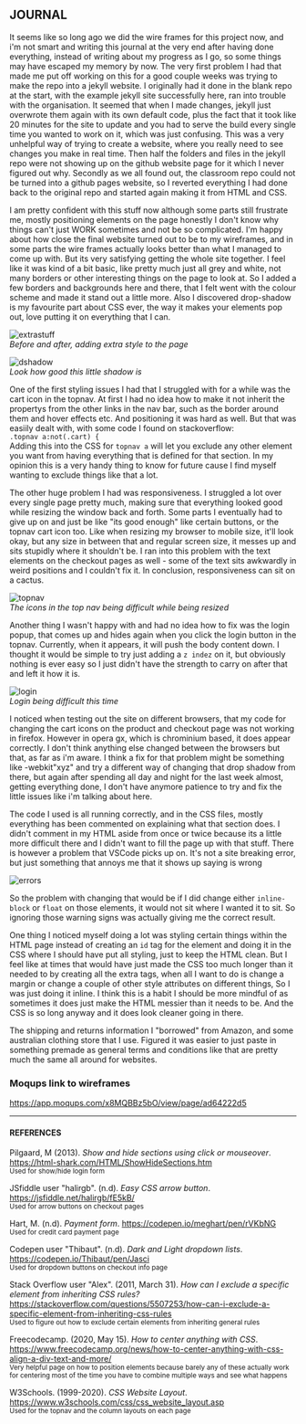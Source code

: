 ## JOURNAL

It seems like so long ago we did the wire frames for this project now, and i'm not smart and writing this journal at the very end after having done everything, instead of writing about my progress as I go, so some things may have escaped my memory by now.
The very first problem I had that made me put off working on this for a good couple weeks was trying to make the repo into a jekyll website. I originally had it done in the blank repo at the start, with the example jekyll site successfully here, ran into trouble with the organisation. It seemed that when I made changes, jekyll just overwrote them again with its own default code, plus the fact that it took like 20 minutes for the site to update and you had to serve the build every single time you wanted to work on it, which was just confusing. This was a very unhelpful way of trying to create a website, where you really need to see changes you make in real time. Then half the folders and files in the jekyll repo were not showing up on the github website page for it which I never figured out why. Secondly as we all found out, the classroom repo could not be turned into a github pages website, so I reverted everything I had done back to the original repo and started again making it from HTML and CSS.

I am pretty confident with this stuff now although some parts still frustrate me, mostly positioning elements on the page honestly I don't know why things can't just WORK sometimes and not be so complicated. I'm happy about how close the final website turned out to be to my wireframes, and in some parts the wire frames actually looks better than what I managed to come up with. But its very satisfying getting the whole site together. I feel like it was kind of a bit basic, like pretty much just all grey and white, not many borders or other interesting things on the page to look at. So I added a few borders and backgrounds here and there, that I felt went with the colour scheme and made it stand out a little more. Also I discovered drop-shadow is my favourite part about CSS ever, the way it makes your elements pop out, love putting it on everything that I can.

![extrastuff](https://i.ibb.co/fDsmYY9/Untitled.png)  
*Before and after, adding extra style to the page*

![dshadow](https://i.ibb.co/BsrN5yS/image.png)  
*Look how good this little shadow is*

One of the first styling issues I had that I struggled with for a while was the cart icon in the topnav. At first I had no idea how to make it not inherit the propertys from the other links in the nav bar, such as the border around them and hover effects etc. And positioning it was hard as well. But that was easiily dealt with, with some code I found on stackoverflow:  
`.topnav a:not(.cart) {`  
Adding this into the CSS for `topnav a` will let you exclude any other element you want from having everything that is defined for that section. In my opinion this is a very handy thing to know for future cause I find myself wanting to exclude things like that a lot.

The other huge problem I had was responsiveness. I struggled a lot over every single page pretty much, making sure that everything looked good while resizing the window back and forth. Some parts I eventually had to give up on and just be like "its good enough" like certain buttons, or the topnav cart icon too. Like when resizing my browser to mobile size, it'll look okay, but any size in between that and regular screen size, it messes up and sits stupidly where it shouldn't be. I ran into this problem with the text elements on the checkout pages as well - some of the text sits awkwardly in weird positions and I couldn't fix it. In conclusion, responsiveness can sit on a cactus.

![topnav](https://i.ibb.co/YL3K0T3/image.png)  
*The icons in the top nav being difficult while being resized*

Another thing I wasn't happy with and had no idea how to fix was the login popup, that comes up and hides again when you click the login button in the topnav. Currently, when it appears, it will push the body content down. I thought it would be simple to try just adding a `z indez` on it, but obviously nothing is ever easy so I just didn't have the strength to carry on after that and left it how it is.

![login](https://i.ibb.co/JBvcrwZ/1602991914860.gif)  
*Login being difficult this time*

I noticed when testing out the site on different browsers, that my code for changing the cart icons on the product and checkout page was not working in firefox. However in opera gx, which is chrominium based, it does appear correctly. I don't think anything else changed between the browsers but that, as far as i'm aware. I think a fix for that problem might be something like -webkit"xyz" and try a different way of changing that drop shadow from there, but again after spending all day and night for the last week almost, getting everything done, I don't have anymore patience to try and fix the little issues like i'm talking about here.

The code I used is all running correctly, and in the CSS files, mostly everything has been commented on explaining what that section does. I didn't comment in my HTML aside from once or twice because its a little more difficult there and I didn't want to fill the page up with that stuff. There is however a problem that VSCode picks up on. It's not a site breaking error, but just something that annoys me that it shows up saying is wrong

![errors](https://i.ibb.co/fnFvkzK/image.png)

So the problem with changing that would be if I did change either `inline-block` or `float` on those elements, it would not sit where I wanted it to sit. So ignoring those warning signs was actually giving me the correct result.

One thing I noticed myself doing a lot was styling certain things within the HTML page instead of creating an `id` tag for the element and doing it in the CSS where I should have put all styling, just to keep the HTML clean. But I feel like at times that would have just made the CSS too much longer than it needed to by creating all the extra tags, when all I want to do is change a margin or change a couple of other style attributes on different things, So I was just doing it inline. I think this is a habit I should be more mindful of as sometimes it does just make the HTML messier than it needs to be. And the CSS is so long anyway and it does look cleaner going in there.

The shipping and returns information I "borrowed" from Amazon, and some australian clothing store that I use. Figured it was easier to just paste in something premade as general terms and conditions like that are pretty much the same all around for websites.


### Moqups link to wireframes
https://app.moqups.com/x8MQBBz5bO/view/page/ad64222d5

---

#### REFERENCES

Pilgaard, M (2013). *Show and hide sections using click or mouseover*. https://html-shark.com/HTML/ShowHideSections.htm  
<sub>Used for show/hide login form</sub>

JSfiddle user "halirgb". (n.d). *Easy CSS arrow button*. https://jsfiddle.net/halirgb/fE5kB/  
<sub>Used for arrow buttons on checkout pages</sub>

Hart, M. (n.d). *Payment form*. https://codepen.io/meghart/pen/rVKbNG  
<sub>Used for credit card payment page</sub>

Codepen user "Thibaut". (n.d). *Dark and Light dropdown lists*. https://codepen.io/Thibaut/pen/Jasci  
<sub>Used for dropdown buttons on checkout info page</sub>

Stack Overflow user "Alex". (2011, March 31). *How can I exclude a specific element from inheriting CSS rules?* https://stackoverflow.com/questions/5507253/how-can-i-exclude-a-specific-element-from-inheriting-css-rules  
<sub>Used to figure out how to exclude certain elements from inheriting general rules</sub>

Freecodecamp. (2020, May 15). *How to center anything with CSS*. https://www.freecodecamp.org/news/how-to-center-anything-with-css-align-a-div-text-and-more/  
<sub>Very helpful page on how to position elements because barely any of these actually work for centering most of the time you have to combine multiple ways and see what happens</sub>

W3Schools. (1999-2020). *CSS Website Layout*. https://www.w3schools.com/css/css_website_layout.asp  
<sub>Used for the topnav and the column layouts on each page</sub>
